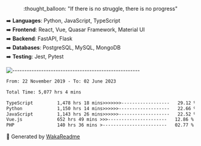 <p align="center"> 
  :thought_balloon: "If there is no struggle, there is no progress"
</p>

<p align="left">
  ➡️ <strong>Languages</strong>: Python, JavaScript, TypeScript<br>
  ➡️ <strong>Frontend</strong>: React, Vue, Quasar Framework, Material UI<br>
  ➡️ <strong>Backend</strong>: FastAPI, Flask<br>
  ➡️ <strong>Databases</strong>: PostgreSQL, MySQL, MongoDB<br>
  ➡️ <strong>Testing</strong>: Jest, Pytest<br>
</p>

![-----------------------------------------------------](https://raw.githubusercontent.com/andreasbm/readme/master/assets/lines/vintage.png)

<!--START_SECTION:waka-->

```txt
From: 22 November 2019 - To: 02 June 2023

Total Time: 5,077 hrs 4 mins

TypeScript         1,478 hrs 18 mins>>>>>>>------------------   29.12 %
Python             1,150 hrs 14 mins>>>>>>-------------------   22.66 %
JavaScript         1,143 hrs 26 mins>>>>>>-------------------   22.52 %
Vue.js             652 hrs 49 mins >>>----------------------   12.86 %
PHP                140 hrs 36 mins >------------------------   02.77 %
```

<!--END_SECTION:waka-->


🚀 Generated by [WakaReadme](https://github.com/athul/waka-readme)

